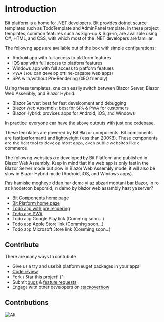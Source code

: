 # Introduction

Bit platform is a home for .NET developers. 
Bit provides dotnet source templates such as TodoTemplate and AdminPanel template. In these project templates, common features such as Sign-up & Sign-in, are available using C#, HTML, and CSS, with which most of the .NET developers are familiar.

The following apps are available out of the box with simple configurations:
* Android app with full access to platform features
* iOS app with full access to platform features
* Windows app with full access to platform features
* PWA (You can develop offline-capable web apps)
* SPA with/without Pre-Rendering (SEO friendly)

Using these templates, one can easily switch between Blazor Server, Blazor Web Assembly, and Blazor Hybrid:
* Blazor Server: best for fast development and debugging
* Blazor Web Assembly: best for SPA & PWA for customers
* Blazor Hybrid: provides apps for Android, iOS, and Windows

In practice, everyone can have the above outputs with just one codebase.


These templates are powered by Bit Blazor components. Bit components are fast(performant) and lightweight (less than 200KB). These components are the best tool to develop most apps, even public websites like e-commerce.


The following websites are developed by Bit Platform and published in Blazor Web Assembly. Keep in mind that if a web app is only fast in the Blazor Server mode but slow in Blazor Web Assembly mode, it will also be slow in Blazor Hybrid mode (Android, iOS, and Windows apps).


Pas hamishe mogheye didan har demo yi az abzari mobtani bar blazor, in ro az khodetoon beporsid, in demo by blazor web assembly hast ya server?

* [Bit Components home page](https://components.bitplatform.dev/)
* [Bit Platform home page](https://bitplatform.dev/)
* [Todo app with pre rendering](https://todo.bitplatform.dev/)
* [Todo app PWA](https://todo-app.bitplatform.dev/)
* Todo app Google Play link (Comming soon...)
* Todo app Apple Store link (Comming soon...)
* Todo app Microsoft Store link (Comming soon...)

## **Contribute**

There are many ways to contribute

* Give us a try and use bit platform nuget packages in your apps!
* [Code review](https://github.com/bitfoundation/bitplatform/pulls)
* Fork / Star this project! (":
* Submit [bugs](https://github.com/bitfoundation/bitplatform/issues/new?template=bug_report.yml) & [feature requests](https://github.com/bitfoundation/bitplatform/issues/new?template=feature_request.yml)
* Engage with other developers on [stackoverflow](https://stackoverflow.com/questions/tagged/bitplatform)

## **Contributions**

![Alt](https://repobeats.axiom.co/api/embed/66dc1fc04ed967094b98ac118e8f18fa38b19f6a.svg "Bit Open Source Contributions Report")
